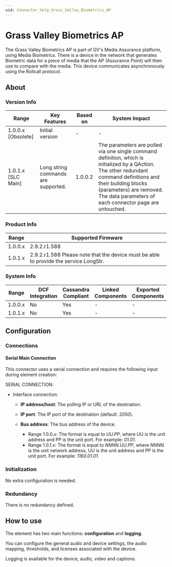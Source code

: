 ```yaml
---
uid: Connector_help_Grass_Valley_Biometrics_AP
---
```


# Grass Valley Biometrics AP

The Grass Valley Biometrics AP is part of GV's Media Assurance platform, using Media Biometrics. There is a device in the network that generates Biometric data for a piece of media that the AP (Assurance Point) will then use to compare with the media. This device communicates asynchronously using the Rollcall protocol.

## About

### Version Info

| **Range**            | **Key Features**                    | **Based on** | **System Impact**                                                                                                                                                                                                                                  |
|----------------------|-------------------------------------|--------------|----------------------------------------------------------------------------------------------------------------------------------------------------------------------------------------------------------------------------------------------------|
| 1.0.0.x \[Obsolete\] | Initial version                     | \-           | \-                                                                                                                                                                                                                                                 |
| 1.0.1.x \[SLC Main\] | Long string commands are supported. | 1.0.0.2      | The parameters are polled via one single command definition, which is initialized by a QAction. The other redundant command definitions and their building blocks (parameters) are removed. The data parameters of each connector page are untouched. |

### Product Info

| **Range** | **Supported Firmware**                                                                |
|-----------|---------------------------------------------------------------------------------------|
| 1.0.0.x   | 2.9.2.r1.588                                                                          |
| 1.0.1.x   | 2.9.2.r1.588 Please note that the device must be able to provide the service LongStr. |

### System Info

| Range     | DCF Integration     | Cassandra Compliant     | Linked Components     | Exported Components     |
|-----------|---------------------|-------------------------|-----------------------|-------------------------|
| 1.0.0.x   | No                  | Yes                     | \-                    | \-                      |
| 1.0.1.x   | No                  | Yes                     | \-                    | \-                      |

## Configuration

### Connections

#### Serial Main Connection

This connector uses a serial connection and requires the following input during element creation:

SERIAL CONNECTION:

- Interface connection:

  - **IP address/host**: The polling IP or URL of the destination.

  - **IP port**: The IP port of the destination (default: *2050*).

  - **Bus address**: The bus address of the device.

    - Range 1.0.0.x: The format is equal to *UU.PP*, where UU is the unit address and PP is the unit port. For example: *01.01*.
    - Range 1.0.1.x: The format is equal to *NNNN.UU.PP*, where NNNN is the unit network address, UU is the unit address and PP is the unit port. For example: *1160.01.01*.

### Initialization

No extra configuration is needed.

### Redundancy

There is no redundancy defined.

## How to use

The element has two main functions: **configuration** and **logging**.

You can configure the general audio and device settings, the audio mapping, thresholds, and licenses associated with the device.

Logging is available for the device, audio, video and captions.
